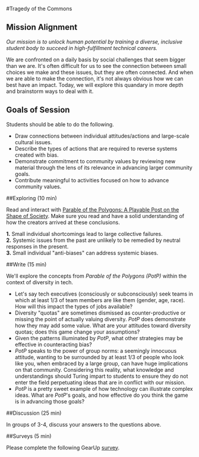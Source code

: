 #Tragedy of the Commons

## Mission Alignment

*Our mission is to unlock human potential by training a diverse, inclusive student body to succeed in high-fulfillment technical careers.*

We are confronted on a daily basis by social challenges that seem bigger than we are. It's often difficult for us to see the connection between small choices we make and these issues, but they are often connected. And when we are able to make the connection, it's not always obvious how we can best have an impact. Today, we will explore this quandary in more depth and brainstorm ways to deal with it.


## Goals of Session

Students should be able to do the following.

*   Draw connections between individual attitudes/actions and large-scale cultural issues.
*   Describe the types of actions that are required to reverse systems created with bias.
*   Demonstrate commitment to community values by reviewing new material through the lens of its relevance in advancing larger community goals.
*   Contribute meaningful to activities focused on how to advance community values.


##Exploring (10 min)

Read and interact with [Parable of the Polygons: A Playable Post on the Shape of Society](http://ncase.me/polygons/). Make sure you read and have a solid understanding of how the creators arrived at these conclusions.  

**1.** Small individual shortcomings lead to large collective failures.  
**2.** Systemic issues from the past are unlikely to be remedied by neutral responses in the present.  
**3.** Small individual "anti-biases" can address systemic biases.  


##Write (15 min)

We'll explore the concepts from *Parable of the Polygons (PotP)*  within the context of diversity in tech.

*   Let's say tech executives (consciously or subconsciously) seek teams in which at least 1/3 of team members are like them (gender, age, race). How will this impact the types of jobs available?
*   Diversity "quotas" are sometimes dismissed as counter-productive or missing the point of actually valuing diversity. *PotP* does demonstrate how they may add some value. What are your attitudes toward diversity quotas; does this game change your assumptions?
*   Given the patterns illuminated by *PotP*, what other strategies may be effective in counteracting bias?
*   *PotP* speaks to the power of group norms: a seemingly innocuous attitude, wanting to be surrounded by at least 1/3 of people who look like you, when embraced by a large group, can have huge implications on that community. Considering this reality, what knowledge and understandings should Turing impart to students to ensure they do not enter the field perpetuating ideas that are in conflict with our mission.
*   *PotP* is a pretty sweet example of how technology can illustrate complex ideas. What are *PotP*'s goals, and how effective do you think the game is in advancing those goals?


##Discussion (25 min)

In groups of 3-4, discuss your answers to the questions above.


##Surveys (5 min)

Please complete the following GearUp [survey]( <https://docs.google.com/forms/d/e/1FAIpQLSdloWoyOAG91GSMhPSvzXQfsT4wkGQaXrtfNaR4akK_tCDdXA/viewform>).
